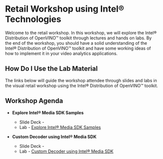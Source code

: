 # Retail Workshop using Intel® Technologies
Welcome to the retail workshop. In this workshop, we will explore the Intel® Distribution of OpenVINO™ toolkit through lectures and hands on labs. By the end of the workshop, you should have a solid understanding of the Intel® Distribution of OpenVINO™ toolkit and have some working ideas of how to implement it in your video analytics applications.
## How Do I Use the Lab Material
The links below will guide the workshop attendee through slides and labs in the visual retail workshop using the Intel® Distribution of OpenVINO™ toolkit.

## Workshop Agenda
* **Explore Intel® Media SDK Samples**
    - Slide Deck -
    - Lab - [Explore Intel® Media SDK Samples](./Explore_Intel®_Media_SDK_Samples.md)


* **Custom Decoder using Intel® Media SDK**
  - Slide Deck -
  - Lab - [Custom Decoder using Intel® Media SDK ](./Custom_Decoder_using_Intel®_Media_SDK.md)
